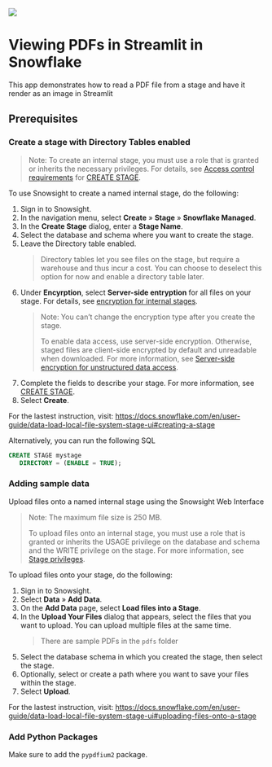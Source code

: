 ![](../shared_assets/sis-header.jpeg)

# Viewing PDFs in Streamlit in Snowflake
This app demonstrates how to read a PDF file from a stage and have it render as an image in Streamlit

## Prerequisites

### Create a stage with Directory Tables enabled

> Note: To create an internal stage, you must use a role that is granted or inherits the necessary privileges. For details, see [Access control requirements](https://docs.snowflake.com/en/sql-reference/sql/create-stage.html#label-create-stage-privileges) for [CREATE STAGE](https://docs.snowflake.com/en/sql-reference/sql/create-stage).

To use Snowsight to create a named internal stage, do the following:
1. Sign in to Snowsight.
2. In the navigation menu, select **Create** » **Stage** » **Snowflake Managed**.
3. In the **Create Stage** dialog, enter a **Stage Name**.
4. Select the database and schema where you want to create the stage.
5. Leave the Directory table enabled. 
    > Directory tables let you see files on the stage, but require a warehouse and thus incur a cost. You can choose to deselect this option for now and enable a directory table later.
6. Under **Encyrption**, select **Server-side entryption** for all files on your stage. For details, see [encryption for internal stages](https://docs.snowflake.com/en/sql-reference/sql/create-stage.html#label-create-stage-internalstageparams).
    > Note: You can’t change the encryption type after you create the stage.
    >
    >To enable data access, use server-side encryption. Otherwise, staged files are client-side encrypted by default and unreadable when downloaded. For more information, see [Server-side encryption for unstructured data access](https://docs.snowflake.com/en/user-guide/unstructured-intro.html#label-file-url-server-side-encryption).
7. Complete the fields to describe your stage. For more information, see [CREATE STAGE](https://docs.snowflake.com/en/sql-reference/sql/create-stage).
8. Select **Create**.

For the lastest instruction, visit: https://docs.snowflake.com/en/user-guide/data-load-local-file-system-stage-ui#creating-a-stage

Alternatively, you can run the following SQL
```sql
CREATE STAGE mystage
   DIRECTORY = (ENABLE = TRUE);
```

### Adding sample data  

Upload files onto a named internal stage using the Snowsight Web Interface
> Note: The maximum file size is 250 MB.
>
> To upload files onto an internal stage, you must use a role that is granted or inherits the USAGE privilege on the database and schema and the WRITE privilege on the stage. For more information, see [Stage privileges](https://docs.snowflake.com/en/user-guide/security-access-control-privileges.html#label-access-control-privileges-stage).

To upload files onto your stage, do the following:
1. Sign in to Snowsight.
2. Select **Data** » **Add Data**.
3. On the **Add Data** page, select **Load files into a Stage**.
4. In the **Upload Your Files** dialog that appears, select the files that you want to upload. You can upload multiple files at the same time.
    > There are sample PDFs in the `pdfs` folder
5. Select the database schema in which you created the stage, then select the stage.
6. Optionally, select or create a path where you want to save your files within the stage.
7. Select **Upload**.

For the lastest instruction, visit: https://docs.snowflake.com/en/user-guide/data-load-local-file-system-stage-ui#uploading-files-onto-a-stage



### Add Python Packages

Make sure to add the `pypdfium2` package.